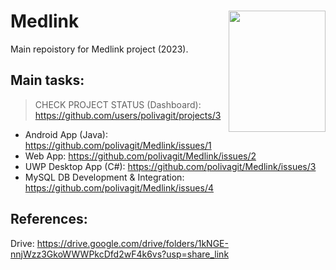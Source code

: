 # <img src="https://user-images.githubusercontent.com/80911118/232479149-6e1b5dc0-7010-460d-831b-1bd9d3fe6bcb.png" width="155" height="194" align="right"> Medlink
Main repoistory for Medlink project (2023).

## Main tasks:

> CHECK PROJECT STATUS (Dashboard): https://github.com/users/polivagit/projects/3

 - Android App (Java): https://github.com/polivagit/Medlink/issues/1
 - Web App: https://github.com/polivagit/Medlink/issues/2
 - UWP Desktop App (C#): https://github.com/polivagit/Medlink/issues/3
 - MySQL DB Development & Integration: https://github.com/polivagit/Medlink/issues/4

## References:
Drive: https://drive.google.com/drive/folders/1kNGE-nnjWzz3GkoWWWPkcDfd2wF4k6vs?usp=share_link
